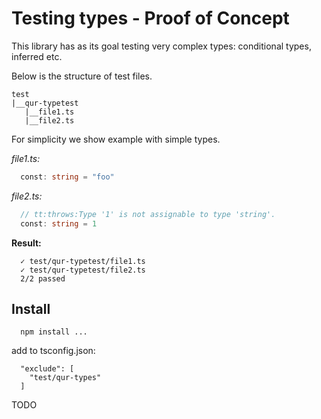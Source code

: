 # Testing types - Proof of Concept

This library has as its goal testing very complex types:
conditional types, inferred etc.

Below is the structure of test files.

```
test
|__qur-typetest
   |__file1.ts
   |__file2.ts
```

For simplicity we show example with simple types.

*file1.ts:*
```ts
  const: string = "foo"
```

*file2.ts:*
```ts
  // tt:throws:Type '1' is not assignable to type 'string'.
  const: string = 1
```

**Result:**
```
  ✓ test/qur-typetest/file1.ts
  ✓ test/qur-typetest/file2.ts
  2/2 passed
```
## Install

```
  npm install ...
```

add to tsconfig.json:

```
  "exclude": [
    "test/qur-types"
  ]
```

TODO
<!-- 

install:




https://github.com/Microsoft/vscode/issues/53944 -->